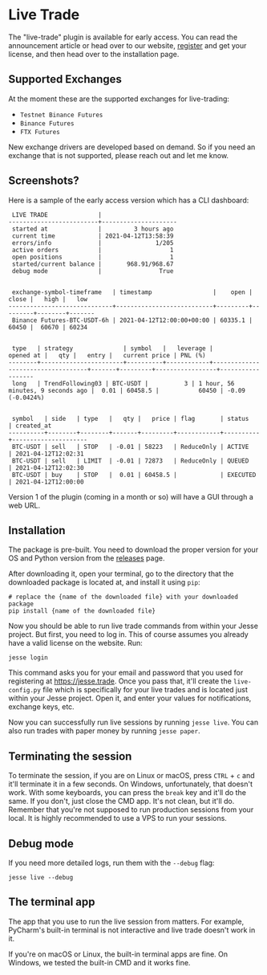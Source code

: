 # Live Trade

The "live-trade" plugin is available for early access. You can read the announcement article or head over to our website, [register](https://jesse.trade/register) and get your license, and then head over to the installation page. 

## Supported Exchanges

At the moment these are the supported exchanges for live-trading:

- `Testnet Binance Futures`
- `Binance Futures`
- `FTX Futures`

New exchange drivers are developed based on demand. So if you need an exchange that is not supported, please reach out and let me know. 

## Screenshots?
Here is a sample of the early access version which has a CLI dashboard:

```
 LIVE TRADE              |
-------------------------+---------------------
 started at              |         3 hours ago
 current time            | 2021-04-12T13:58:39
 errors/info             |               1/205
 active orders           |                   1
 open positions          |                   1
 started/current balance |       968.91/968.67
 debug mode              |                True


 exchange-symbol-timeframe   | timestamp                 |    open |   close |   high |   low
-----------------------------+---------------------------+---------+---------+--------+-------
 Binance Futures-BTC-USDT-6h | 2021-04-12T12:00:00+00:00 | 60335.1 |   60450 |  60670 | 60234


 type   | strategy              | symbol   |   leverage |                         opened at |   qty |   entry |   current price | PNL (%)
--------+-----------------------+----------+------------+-----------------------------------+-------+---------+-----------------+------------------
 long   | TrendFollowing03 | BTC-USDT |          3 | 1 hour, 56 minutes, 9 seconds ago |  0.01 | 60458.5 |           60450 | -0.09 (-0.0424%)


 symbol   | side   | type   |   qty |   price | flag       | status   | created_at
----------+--------+--------+-------+---------+------------+----------+---------------------
 BTC-USDT | sell   | STOP   | -0.01 | 58223   | ReduceOnly | ACTIVE   | 2021-04-12T12:02:31
 BTC-USDT | sell   | LIMIT  | -0.01 | 72873   | ReduceOnly | QUEUED   | 2021-04-12T12:02:30
 BTC-USDT | buy    | STOP   |  0.01 | 60458.5 |            | EXECUTED | 2021-04-12T12:00:00
 ```

Version 1 of the plugin (coming in a month or so) will have a GUI through a web URL. 


## Installation
The package is pre-built. You need to download the proper version for your OS and Python version from the [releases](https://jesse.trade/releases) page. 

After downloading it, open your terminal, go to the directory that the downloaded package is located at, and install it using `pip`:

```
# replace the {name of the downloaded file} with your downloaded package
pip install {name of the downloaded file}
```

Now you should be able to run live trade commands from within your Jesse project. But first, you need to log in. This of course assumes you already have a valid license on the website. Run:
```
jesse login
```

This command asks you for your email and password that you used for registering at https://jesse.trade. Once you pass that, it'll create the `live-config.py` file which is specifically for your live trades and is located just within your Jesse project. Open it, and enter your values for notifications, exchange keys, etc. 

Now you can successfully run live sessions by running `jesse live`. You can also run trades with paper money by running `jesse paper`. 

## Terminating the session

To terminate the session, if you are on Linux or macOS, press `CTRL` + `c` and it'll terminate it in a few seconds. On Windows, unfortunately, that doesn't work. With some keyboards, you can press the `break` key and it'll do the same. If you don't, just close the CMD app. It's not clean, but it'll do. Remember that you're not supposed to run production sessions from your local. It is highly recommended to use a VPS to run your sessions. 

## Debug mode

If you need more detailed logs, run them with the `--debug` flag:
```
jesse live --debug
```

## The terminal app
The app that you use to run the live session from matters. For example, PyCharm's built-in terminal is not interactive and live trade doesn't work in it.

If you're on macOS or Linux, the built-in terminal apps are fine. On Windows, we tested the built-in CMD and it works fine. 
